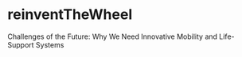 # reinventTheWheel
Challenges of the Future: Why We Need Innovative Mobility and Life-Support Systems
